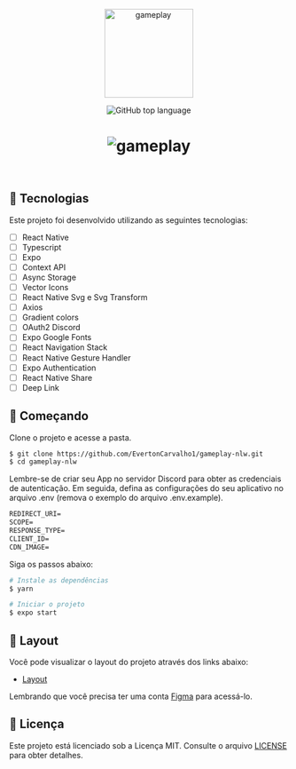 <p align="center">
  <img alt="gameplay" src="https://user-images.githubusercontent.com/82480230/192576626-8fd4a3b7-d727-4b37-bb38-b6e3e6b0decc.png" width="160px">
</p>

<p align="center">
  <img alt="GitHub top language" src="https://img.shields.io/github/languages/top/EvertonCarvalho1/gameplay-nlw?color=991f36&labelColor=0D133D">
</p>

<h1 align="center">
    <img alt="gameplay" title="Gameplay" src="https://user-images.githubusercontent.com/82480230/192576991-2919df78-197e-4250-aa62-350523dffb22.png" />
</h1>

<br>

## 🧪 Tecnologias

Este projeto foi desenvolvido utilizando as seguintes tecnologias:
 
-   [ ] React Native
-   [ ] Typescript
-   [ ] Expo
-   [ ] Context API
-   [ ] Async Storage
-   [ ] Vector Icons
-   [ ] React Native Svg e Svg Transform
-   [ ] Axios
-   [ ] Gradient colors
-   [ ] OAuth2 Discord 
-   [ ] Expo Google Fonts
-   [ ] React Navigation Stack
-   [ ] React Native Gesture Handler
-   [ ] Expo Authentication
-   [ ] React Native Share
-   [ ] Deep Link

## 🚀 Começando

Clone o projeto e acesse a pasta.

```bash
$ git clone https://github.com/EvertonCarvalho1/gameplay-nlw.git
$ cd gameplay-nlw
```

Lembre-se de criar seu App no servidor Discord para obter as credenciais de autenticação. Em seguida, defina as configurações do seu aplicativo no arquivo .env (remova o exemplo do arquivo .env.example).
 
 ```cl
REDIRECT_URI=
SCOPE=
RESPONSE_TYPE=
CLIENT_ID=
CDN_IMAGE=
```

Siga os passos abaixo:
```bash
# Instale as dependências
$ yarn

# Iniciar o projeto
$ expo start
```

## 🔖 Layout

Você pode visualizar o layout do projeto através dos links abaixo:

- [Layout](https://www.figma.com/community/file/991338130828322960) 

Lembrando que você precisa ter uma conta [Figma](http://figma.com/) para acessá-lo.


## 📝 Licença

Este projeto está licenciado sob a Licença MIT. Consulte o arquivo [LICENSE](LICENSE.md) para obter detalhes.

